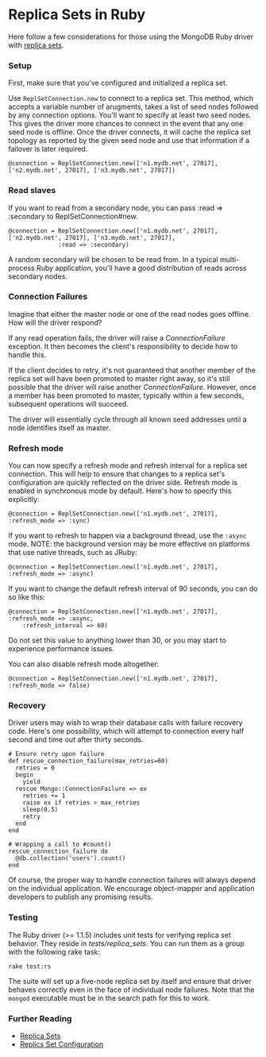 # Replica Sets in Ruby

Here follow a few considerations for those using the MongoDB Ruby driver with [replica sets](http://www.mongodb.org/display/DOCS/Replica+Sets).

### Setup

First, make sure that you've configured and initialized a replica set.

Use `ReplSetConnection.new` to connect to a replica set. This method, which accepts a variable number of arugments,
takes a list of seed nodes followed by any connection options. You'll want to specify at least two seed nodes. This gives
the driver more chances to connect in the event that any one seed node is offline. Once the driver connects, it will
cache the replica set topology as reported by the given seed node and use that information if a failover is later required.

    @connection = ReplSetConnection.new(['n1.mydb.net', 27017], ['n2.mydb.net', 27017], ['n3.mydb.net', 27017])

### Read slaves

If you want to read from a secondary node, you can pass :read => :secondary to ReplSetConnection#new.

    @connection = ReplSetConnection.new(['n1.mydb.net', 27017], ['n2.mydb.net', 27017], ['n3.mydb.net', 27017],
                  :read => :secondary)

A random secondary will be chosen to be read from. In a typical multi-process Ruby application, you'll have a good distribution of reads across secondary nodes.

### Connection Failures

Imagine that either the master node or one of the read nodes goes offline. How will the driver respond?

If any read operation fails, the driver will raise a *ConnectionFailure* exception. It then becomes the client's responsibility to decide how to handle this.

If the client decides to retry, it's not guaranteed that another member of the replica set will have been promoted to master right away, so it's still possible that the driver will raise another *ConnectionFailure*. However, once a member has been promoted to master, typically within a few seconds, subsequent operations will succeed.

The driver will essentially cycle through all known seed addresses until a node identifies itself as master.

### Refresh mode

You can now specify a refresh mode and refresh interval for a replica set connection. This will help to ensure that
changes to a replica set's configuration are quickly reflected on the driver side. Refresh mode is
enabled in synchronous mode by default. Here's how to specify this explicitly:

    @connection = ReplSetConnection.new(['n1.mydb.net', 27017], :refresh_mode => :sync)

If you want to refresh to happen via a background thread, use the `:async` mode. NOTE: the background
version may be more effective on platforms that use native threads, such as JRuby:

    @connection = ReplSetConnection.new(['n1.mydb.net', 27017], :refresh_mode => :async)

If you want to change the default refresh interval of 90 seconds, you can do so like this:

    @connection = ReplSetConnection.new(['n1.mydb.net', 27017], :refresh_mode => :async,
        :refresh_interval => 60)

Do not set this value to anything lower than 30, or you may start to experience performance issues.

You can also disable refresh mode altogether:

    @connection = ReplSetConnection.new(['n1.mydb.net', 27017], :refresh_mode => false)

### Recovery

Driver users may wish to wrap their database calls with failure recovery code. Here's one possibility, which will attempt to connection
every half second and time out after thirty seconds.

    # Ensure retry upon failure
    def rescue_connection_failure(max_retries=60)
      retries = 0
      begin
        yield
      rescue Mongo::ConnectionFailure => ex
        retries += 1
        raise ex if retries > max_retries
        sleep(0.5)
        retry
      end
    end

    # Wrapping a call to #count()
    rescue_connection_failure do
      @db.collection('users').count()
    end

Of course, the proper way to handle connection failures will always depend on the individual application. We encourage object-mapper and application developers to publish any promising results.

### Testing

The Ruby driver (>= 1.1.5) includes unit tests for verifying replica set behavior. They reside in *tests/replica_sets*. You can run them as a group with the following rake task:

    rake test:rs

The suite will set up a five-node replica set by itself and ensure that driver behaves correctly even in the face
of individual node failures. Note that the `mongod` executable must be in the search path for this to work.

### Further Reading

* [Replica Sets](http://www.mongodb.org/display/DOCS/Replica+Set+Configuration)
* [Replics Set Configuration](http://www.mongodb.org/display/DOCS/Replica+Set+Configuration)
